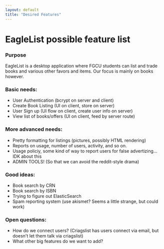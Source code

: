 ```yaml
---
layout: default
title: "Desired Features"
---
```


# EagleList possible feature list


### Purpose

EagleList is a desktop application where FGCU students can list and trade books and various other favors and items. 
Our focus is mainly on books however. 

### Basic needs:

- User Authentication (bcrypt on server and client)
- Create Book Listing  (UI on client, store on server)
- User Sign up    (UI flow on client, create user info on server)
- View list of books/offers (UI on client, feed by server route)

### More advanced needs:
- Pretty formatting for listings (pictures, possibly HTML rendering)
- Reports on usage, number of users, activity, and so on.
- Usage policiy, some kind of way to report users for false advertizing... IDK about this
- ADMIN TOOLS! (So that we can avoid the reddit-style drama)

### Good ideas:

- Book search by CRN
- Book search by ISBN
- Trying to figure out ElasticSearch
- Spam reporting system (use akismet? Seems a little strange, but could work)

### Open questions:
- How do we connect users? (Criagslist has users connect via email, but doesn't let them talk via criagslist)
- What other big features do we want to add?
